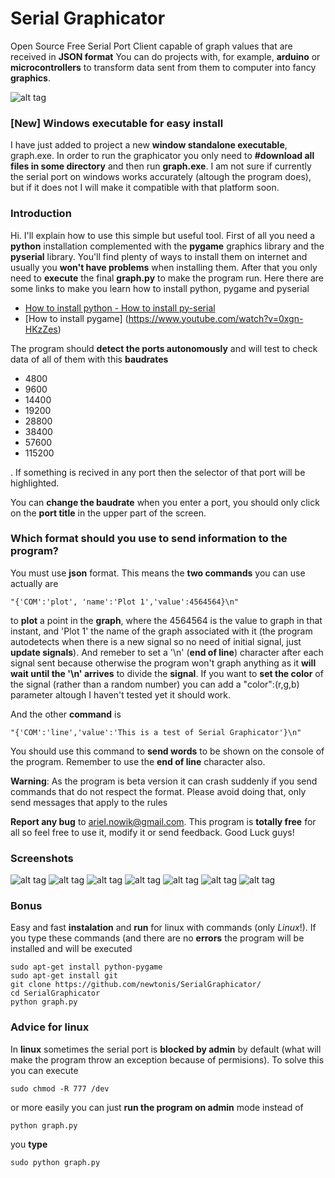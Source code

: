 # Serial Graphicator
Open Source Free Serial Port Client capable of graph values that are received in **JSON format**
You can do projects with, for example, **arduino** or **microcontrollers** to transform data sent from them to computer into fancy **graphics**.

![alt tag](1456029137.92.png)


### [New] Windows executable for easy install ###

I have just added to project a new **window standalone executable**, graph.exe. In order to run the graphicator you only need to **#download all files in some directory** and then run **graph.exe**. I am not sure if currently the serial port on windows works accurately (altough the program does), but if it does not I will make it compatible with that platform soon.


### Introduction ###

Hi. I'll explain how to use this simple but useful tool. First of all you need a **python** installation complemented with the **pygame** graphics library and the **pyserial** library. You'll find plenty of ways to install them on internet and usually you **won't have problems** when installing them. After that you only need to **execute** the final **graph.py** to make the program run. Here there are some links to make you learn how to install python, pygame and pyserial

+ [How to install python - How to install py-serial](https://learn.adafruit.com/arduino-lesson-17-email-sending-movement-detector/installing-python-and-pyserial)
+ [How to install pygame] (https://www.youtube.com/watch?v=0xgn-HKzZes) 

The program should **detect the ports autonomously** and will test to check data of all of them with this **baudrates**
+ 4800
+ 9600
+ 14400
+ 19200
+ 28800
+ 38400
+ 57600
+ 115200

. If something is recived in any port then the selector of that port will be highlighted. 

You can **change the baudrate** when you enter a port, you should only click on the **port title** in the upper part of the screen.


### Which format should you use to send information to the program? ###
You must use **json** format. This means the **two commands** you can use actually are
```
"{'COM':'plot', 'name':'Plot 1','value':4564564}\n"
```
to **plot** a point in the **graph**, where the 4564564 is the value to graph in that instant, and 'Plot 1' the name of the graph associated with it (the program autodetects when there is a new signal so no need of initial signal, just **update signals**). And remeber to set a '\n' (**end of line**) character after each signal sent because otherwise the program won't graph anything as it **will wait until the '\n' arrives** to divide the **signal**. If you want to **set the color** of the signal (rather than a random number) you can add a "color":(r,g,b) parameter altough I haven't tested yet it should work.

And the other **command** is 
```
"{'COM':'line','value':'This is a test of Serial Graphicator'}\n"
```
You should use this command to **send words** to be shown on the console of the program. Remember to use the **end of line** character also.

**Warning**: As the program is beta version it can crash suddenly if you send commands that do not respect the format. Please avoid doing that, only send messages that apply to the rules


**Report any bug** to ariel.nowik@gmail.com. This program is **totally free** for all so feel free to use it, modify it or send feedback. Good Luck guys!


### Screenshots ###
![alt tag](1456028622.43.png)
![alt tag](1456028628.79.png)
![alt tag](1456028631.55.png)
![alt tag](1456028638.35.png)
![alt tag](1456028641.77.png)
![alt tag](1456028649.37.png)
![alt tag](1456028654.02.png)




### Bonus ###

Easy and fast **instalation** and **run** for linux with commands (only *Linux*!). If you type these commands (and there are no **errors** the program will be installed and will be executed

```
sudo apt-get install python-pygame
sudo apt-get install git
git clone https://github.com/newtonis/SerialGraphicator/
cd SerialGraphicator
python graph.py
```

### Advice for linux ###

In **linux** sometimes the serial port is **blocked by admin** by default (what will make the program throw an exception because of permisions). To solve this you can execute
```
sudo chmod -R 777 /dev
```

or more easily you can just **run the program on admin** mode
instead of
```
python graph.py
```
you **type**
```
sudo python graph.py
```
